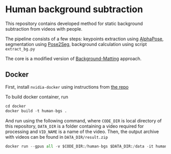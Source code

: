 # Human background subtraction
This repository contains developed method for static background subtraction from videos with people. 

The pipeline consists of a few steps: keypoints extraction using [AlphaPose](https://github.com/MVIG-SJTU/AlphaPose), segmentation using [Pose2Seg](https://github.com/liruilong940607/Pose2Seg), background calculation using script `extract_bg.py`

The core is a modified version of [Background-Matting](https://github.com/senguptaumd/Background-Matting) approach.

## Docker

First, install `nvidia-docker` using instructions from [the repo](https://github.com/NVIDIA/nvidia-docker)

To build docker container, run

```python
cd docker
docker build -t human-bgs .
```

And run using the following command, where `CODE_DIR` is local directory of this repository, `DATA_DIR` is a folder containing a video required for processing and `VID_NAME` is a name of the video. Then, the output archive with videos can be found in `DATA_DIR/result.zip`

```python
docker run --gpus all -v $CODE_DIR:/human-bgs $DATA_DIR:/data -it human-bgs bash -c "cd /human-bgs && bash main.sh /data/$VID_NAME`
```
